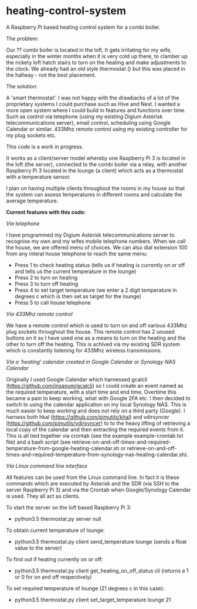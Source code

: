 # heating-control-system
A Raspberry Pi based heating control system for a combi boiler.

The problem:

Our ?? combi boiler is located in the loft.  It gets irritating for my wife, especially in the winter months when it is very cold up there, to clamber up the rickety loft hatch stairs to turn on the heating and make adjustments to the clock.  We already had an old style thermostat () but this was placed in the hallway - not the best placement.

The solution:

A 'smart thermostat'.  I was not happy with the drawbacks of a lot of the proprietary systems I could purchase such as Hive and Nest.  I wanted a more open system where I could build in features and functions over time.  Such as control via telephone (using my existing Digium Asterisk telecommunications server), email control, scheduling using Google Calendar or similar.  433Mhz remote control using my existing controller for my plug sockets etc.

This code is a work in progress.

It works as a client/server model whereby one Raspberry Pi 3 is located in the loft (the server), connected to the combi boiler via a relay, with another Raspberry Pi 3 located in the lounge (a client) which acts as a thermostat with a temperature sensor.

I plan on having multiple clients throughout the rooms in my house so that the system can assess temperatures in different rooms and calculate the average temperature.

**Current features with this code:**

_Via telephone_

I have programmed my Digium Asterisk telecommunications server to recognise my own and my wifes mobile telephone numbers.  When we call the house, we are offered menu of choices.  We can also dial extension 100 from any interal house telephone to reach the same menu:

* Press 1 to check heating status (tells us if heating is currently on or off and tells us the current temperature in the lounge)
* Press 2 to turn on heating
* Press 3 to turn off heating
* Press 4 to set target temperature (we enter a 2 digit temperature in degrees c which is then set as target for the lounge)
* Press 5 to call house telephone

_Via 433Mhz remote control_

We have a remote control which is used to turn on and off various 433Mhz plug sockets throughout the house.  This remote control has 2 unused buttons on it so I have used one as a means to turn on the heating and the other to turn off the heating.  This is achived via my existing SDR system which is constantly listening for 433Mhz wireless transmissions.

_Via a 'heating' calendar created in Google Calendar or Synology NAS Calendar_

Originally I used Google Calendar which harnessed gcalcli (https://github.com/insanum/gcalcli) so I could create an event named as the required temperature, with a start time and end time.  Overtime this became a pain to keep working, what with Google 2FA etc.  I then decided to switch to using the calendar application on my local Synology NAS.  This is much easier to keep working and does not rely on a third party (Google).  I harness both hkal (https://github.com/pimutils/khal) and vdirsyncer (https://github.com/pimutils/vdirsyncer) to to the heavy lifting of retrieving a local copy of the calendar and then extracting the required events from it.  This is all tied together via crontab (see the example example-crontab.txt file) and a bash script (see retrieve-on-and-off-times-and-required-temperature-from-google-heating-calendar.sh or retrieve-on-and-off-times-and-required-temperature-from-synology-nas-heating-calendar.sh).

_Via Linux command line interface_

All features can be used from the Linux command line.  In fact it is these commands which are executed by Asterisk and the SDR (via SSH to the server Raspberry Pi 3) and via the Crontab when Google/Synology Calendar is used.  They all act as clients.

To start the server on the loft based Raspberry Pi 3:

* python3.5 thermostat.py server null

To obtain current temperature of lounge:

* python3.5 thermostat.py client send_temperature lounge (sends a float value to the server)

To find out if heating currently on or off:

* python3.5 thermostat.py client get_heating_on_off_status cli (returns a 1 or 0 for on and off respectively)

To set required temperature of lounge (21 degrees c in this case):

* python3.5 thermostat.py client set_target_temperature lounge 21
